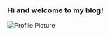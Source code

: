 ### Hi and welcome to my blog!

![Profile Picture](http://Alexandra-Horan-CNU.github.io/AlexandraHoran/images/Profilephoto.jpg)
